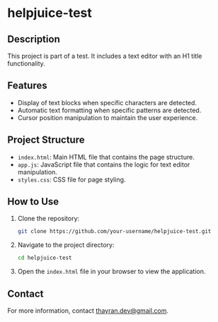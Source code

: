 # helpjuice-test

## Description
This project is part of a test. It includes a text editor with an H1 title functionality.

## Features
- Display of text blocks when specific characters are detected.
- Automatic text formatting when specific patterns are detected.
- Cursor position manipulation to maintain the user experience.

## Project Structure
- `index.html`: Main HTML file that contains the page structure.
- `app.js`: JavaScript file that contains the logic for text editor manipulation.
- `styles.css`: CSS file for page styling.

## How to Use
1. Clone the repository:
    ```sh
    git clone https://github.com/your-username/helpjuice-test.git
    ```
2. Navigate to the project directory:
    ```sh
    cd helpjuice-test
    ```
3. Open the `index.html` file in your browser to view the application.

## Contact
For more information, contact [thayran.dev@gmail.com](mailto:thayran.dev@gmail.com).
